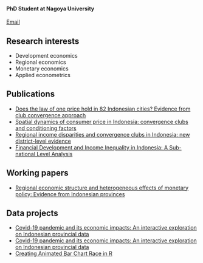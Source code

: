 #### PhD Student at Nagoya University
[Email](aginta.harry@c.mbox.nagoya-u.ac.jp) 

## Research interests
- Development economics
- Regional economics
- Monetary economics
- Applied econometrics

## Publications
- [Does the law of one price hold in 82 Indonesian cities? Evidence from club
convergence approach](http://www.accessecon.com/Pubs/EB/2020/Volume40/EB-20-V40-I4-P248.pdf)
- [Spatial dynamics of consumer price in Indonesia: convergence clubs and conditioning factors](https://link.springer.com/article/10.1007/s41685-020-00178-0)
- [Regional income disparities and convergence clubs in Indonesia: new district-level evidence](https://www.tandfonline.com/doi/abs/10.1080/13547860.2020.1868107)
- [Financial Development and Income Inequality in Indonesia: A Sub-national Level Analysis](http://efi.ui.ac.id/index.php/efi/article/view/584/0)

## Working papers
- [Regional economic structure and heterogeneous effects of monetary policy: Evidence from Indonesian provinces](https://assets.researchsquare.com/files/rs-461275/v1_stamped.pdf)

## Data projects
- [Covid-19 pandemic and its economic impacts: An interactive exploration on Indonesian provincial data](https://rpubs.com/haginta/covid19-econ-impacts-indonesia)
- [Covid-19 pandemic and its economic impacts: An interactive exploration on Indonesian provincial data](https://haginta.shinyapps.io/covid19-econ-impacts-indonesia/)
- [Creating Animated Bar Chart Race in R](https://rpubs.com/haginta/709479)
